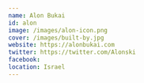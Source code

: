 ```yaml
---
name: Alon Bukai
id: alon
image: /images/alon-icon.png
cover: /images/built-by.jpg
website: https://alonbukai.com
twitter: https://twitter.com/Alonski
facebook:
location: Israel
---
```

